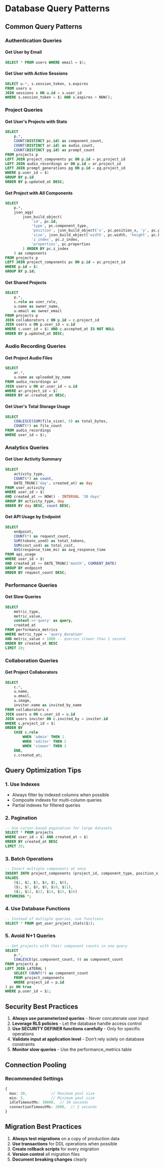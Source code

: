 # Database Query Patterns

## Common Query Patterns

### Authentication Queries

#### Get User by Email
```sql
SELECT * FROM users WHERE email = $1;
```

#### Get User with Active Sessions
```sql
SELECT u.*, s.session_token, s.expires
FROM users u
JOIN sessions s ON u.id = s.user_id
WHERE s.session_token = $1 AND s.expires > NOW();
```

### Project Queries

#### Get User's Projects with Stats
```sql
SELECT 
    p.*,
    COUNT(DISTINCT pc.id) as component_count,
    COUNT(DISTINCT ar.id) as audio_count,
    COUNT(DISTINCT pg.id) as prompt_count
FROM projects p
LEFT JOIN project_components pc ON p.id = pc.project_id
LEFT JOIN audio_recordings ar ON p.id = ar.project_id
LEFT JOIN prompt_generations pg ON p.id = pg.project_id
WHERE p.user_id = $1
GROUP BY p.id
ORDER BY p.updated_at DESC;
```

#### Get Project with All Components
```sql
SELECT 
    p.*,
    json_agg(
        json_build_object(
            'id', pc.id,
            'type', pc.component_type,
            'position', json_build_object('x', pc.position_x, 'y', pc.position_y),
            'size', json_build_object('width', pc.width, 'height', pc.height),
            'z_index', pc.z_index,
            'properties', pc.properties
        ) ORDER BY pc.z_index
    ) as components
FROM projects p
LEFT JOIN project_components pc ON p.id = pc.project_id
WHERE p.id = $1
GROUP BY p.id;
```

#### Get Shared Projects
```sql
SELECT 
    p.*,
    c.role as user_role,
    u.name as owner_name,
    u.email as owner_email
FROM projects p
JOIN collaborators c ON p.id = c.project_id
JOIN users u ON p.user_id = u.id
WHERE c.user_id = $1 AND c.accepted_at IS NOT NULL
ORDER BY p.updated_at DESC;
```

### Audio Recording Queries

#### Get Project Audio Files
```sql
SELECT 
    ar.*,
    u.name as uploaded_by_name
FROM audio_recordings ar
JOIN users u ON ar.user_id = u.id
WHERE ar.project_id = $1
ORDER BY ar.created_at DESC;
```

#### Get User's Total Storage Usage
```sql
SELECT 
    COALESCE(SUM(file_size), 0) as total_bytes,
    COUNT(*) as file_count
FROM audio_recordings
WHERE user_id = $1;
```

### Analytics Queries

#### Get User Activity Summary
```sql
SELECT 
    activity_type,
    COUNT(*) as count,
    DATE_TRUNC('day', created_at) as day
FROM user_activity
WHERE user_id = $1 
AND created_at >= NOW() - INTERVAL '30 days'
GROUP BY activity_type, day
ORDER BY day DESC, count DESC;
```

#### Get API Usage by Endpoint
```sql
SELECT 
    endpoint,
    COUNT(*) as request_count,
    SUM(tokens_used) as total_tokens,
    SUM(cost_usd) as total_cost,
    AVG(response_time_ms) as avg_response_time
FROM api_usage
WHERE user_id = $1
AND created_at >= DATE_TRUNC('month', CURRENT_DATE)
GROUP BY endpoint
ORDER BY request_count DESC;
```

### Performance Queries

#### Get Slow Queries
```sql
SELECT 
    metric_type,
    metric_value,
    context->>'query' as query,
    created_at
FROM performance_metrics
WHERE metric_type = 'query_duration'
AND metric_value > 1000 -- queries slower than 1 second
ORDER BY created_at DESC
LIMIT 20;
```

### Collaboration Queries

#### Get Project Collaborators
```sql
SELECT 
    c.*,
    u.name,
    u.email,
    u.image,
    inviter.name as invited_by_name
FROM collaborators c
JOIN users u ON c.user_id = u.id
JOIN users inviter ON c.invited_by = inviter.id
WHERE c.project_id = $1
ORDER BY 
    CASE c.role 
        WHEN 'admin' THEN 1 
        WHEN 'editor' THEN 2 
        WHEN 'viewer' THEN 3 
    END,
    c.created_at;
```

## Query Optimization Tips

### 1. Use Indexes
- Always filter by indexed columns when possible
- Composite indexes for multi-column queries
- Partial indexes for filtered queries

### 2. Pagination
```sql
-- Use cursor-based pagination for large datasets
SELECT * FROM projects
WHERE user_id = $1 AND created_at < $2
ORDER BY created_at DESC
LIMIT 20;
```

### 3. Batch Operations
```sql
-- Insert multiple components at once
INSERT INTO project_components (project_id, component_type, position_x, position_y, width, height)
VALUES 
    ($1, $2, $3, $4, $5, $6),
    ($1, $7, $8, $9, $10, $11),
    ($1, $12, $13, $14, $15, $16)
RETURNING *;
```

### 4. Use Database Functions
```sql
-- Instead of multiple queries, use functions
SELECT * FROM get_user_project_stats($1);
```

### 5. Avoid N+1 Queries
```sql
-- Get projects with their component counts in one query
SELECT 
    p.*,
    COALESCE(pc.component_count, 0) as component_count
FROM projects p
LEFT JOIN LATERAL (
    SELECT COUNT(*) as component_count
    FROM project_components
    WHERE project_id = p.id
) pc ON true
WHERE p.user_id = $1;
```

## Security Best Practices

1. **Always use parameterized queries** - Never concatenate user input
2. **Leverage RLS policies** - Let the database handle access control
3. **Use SECURITY DEFINER functions carefully** - Only for specific operations
4. **Validate input at application level** - Don't rely solely on database constraints
5. **Monitor slow queries** - Use the performance_metrics table

## Connection Pooling

### Recommended Settings
```typescript
{
  max: 20,           // Maximum pool size
  min: 5,            // Minimum pool size
  idleTimeoutMs: 30000,  // 30 seconds
  connectionTimeoutMs: 2000,  // 2 seconds
}
```

## Migration Best Practices

1. **Always test migrations** on a copy of production data
2. **Use transactions** for DDL operations when possible
3. **Create rollback scripts** for every migration
4. **Version control** all migration files
5. **Document breaking changes** clearly